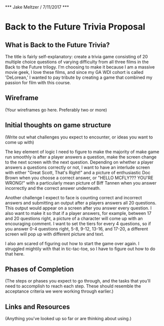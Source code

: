 *** Jake Meltzer / 7/11/2017 ***

# Back to the Future Trivia Proposal

## What is Back to the Future Trivia?

The title is fairly self-explanatory: create a trivia game consisting of 20 multiple choice questions of varying difficulty from all three films in the Back to the Future trilogy. I'm choosing to make it because I am a massive movie geek, I love these films, and since my GA WDI cohort is called 'DeLorean,' I wanted to pay tribute by creating a game that combined my passion for film with this course.
## Wireframe

(Your wireframes go here. Preferably two or more)

## Initial thoughts on game structure

(Write out what challenges you expect to encounter, or ideas you want to come up with)

The key element of logic I need to figure to make the majority of make game run smoothly is after a player answers a question, make the screen change to the next screen with the next question. Depending on whether a player answers a questions correctly or not, I want to have an interlude screen with either "Great Scott, That's Right!" and a picture of enthusiastic Doc Brown when you choose a correct answer, or "HELLO MCFLY??? YOU'RE WRONG!" with a particularly mean picture of Biff Tannen when you answer incorrectly and the correct answer underneath.

Another challenge I expect to face is counting correct and incorrect answers and submitting an output after a players answers all 20 questions. This output would appear on a screen after you answer every question. I also want to make it so that if a player answers, for example, between 17 and 20 questions right, a picture of a character will come up with an encouraging comment. I want to set the tiers for every 4 questions, so if you answer 0-4 questions right, 5-8, 9-12, 13-16, and 17-20, a different screen will pop up with different picture and text. 

I also am scared of figuring out how to start the game over again. I struggled mightily with that in tic-tac-toe, so I have to figure out how to do that here.

## Phases of Completion

(The steps or phases you expect to go through, and the tasks that you'll need to accomplish to reach each step. These should resemble the acceptance criteria we were working through earlier.)

## Links and Resources

(Anything you've looked up so far or are thinking about using.)
